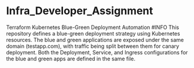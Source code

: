 # Infra_Developer_Assignment
Terraform Kubernetes Blue-Green Deployment Automation
#INFO
This repository defines a blue-green deployment strategy using Kubernetes resources. The blue and green applications are exposed under the same domain (testapp.com), with traffic being split between them for canary deployment.
Both the Deployment, Service, and Ingress configurations for the blue and green apps are defined in the same file.

